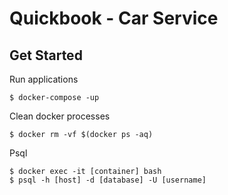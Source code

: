 # Quickbook - Car Service

## Get Started

Run applications

```
$ docker-compose -up
```

Clean docker processes

```
$ docker rm -vf $(docker ps -aq)
```

Psql

```
$ docker exec -it [container] bash
$ psql -h [host] -d [database] -U [username] 
```
